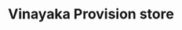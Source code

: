 ---
title: "Vinayaka Provision store"
url: /trivandrum/vinayaka-provision-store/
shop: Supermarkt
---